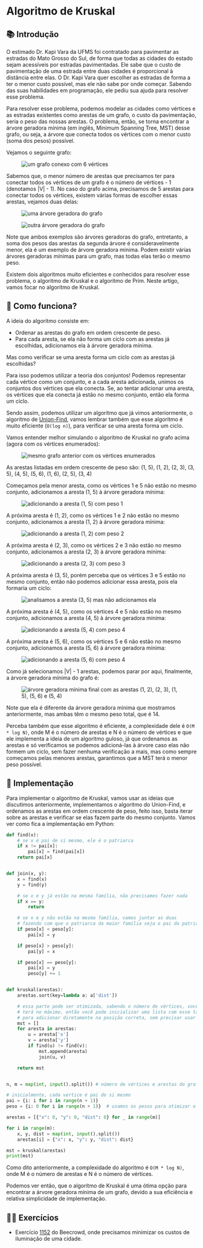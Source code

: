 # Algoritmo de Kruskal

## 📚 Introdução

O estimado Dr. Kapi Vara da UFMS foi contratado para pavimentar as estradas do Mato Grosso do Sul, de forma que todas as cidades do estado sejam acessíveis por estradas pavimentadas. Ele sabe que o custo de pavimentação de uma estrada entre duas cidades é proporcional à distância entre elas. O Dr. Kapi Vara quer escolher as estradas de forma a ter o menor custo possível, mas ele não sabe por onde começar. Sabendo das suas habilidades em programação, ele pediu sua ajuda para resolver esse problema.

<!-- Adicione mais explicações sobre o conceito de árvore -->

Para resolver esse problema, podemos modelar as cidades como vértices e as estradas existentes como arestas de um grafo, o custo da pavimentação, seria o peso das nossas arestas. O problema, então, se torna encontrar a árvore geradora mínima (em inglês, Minimum Spanning Tree, MST) desse grafo, ou seja, a árvore que conecta todos os vértices com o menor custo (soma dos pesos) possível.

Vejamos o seguinte grafo:

<figure><img src="../assets/MST1.png" alt="um grafo conexo com 6 vértices"><figcaption></figcaption></figure>

Sabemos que, o menor número de arestas que precisamos ter para conectar todos os vértices de um grafo é o número de vértices - 1 (denotamos |V| - 1). No caso do grafo acima, precisamos de 5 arestas para conectar todos os vértices, existem várias formas de escolher essas arestas, vejamos duas delas:

<figure><img src="../assets/MST2.png" alt="uma árvore geradora do grafo"><figcaption></figcaption></figure>
<figure><img src="../assets/MST3.png" alt="outra árvore geradora do grafo"><figcaption></figcaption></figure>

Note que ambos exemplos são árvores geradoras do grafo, entretanto, a soma dos pesos das arestas da segunda árvore é consideravelmente menor, ela é um exemplo de árvore geradora mínima. Podem existir várias árvores geradoras mínimas para um grafo, mas todas elas terão o mesmo peso.

Existem dois algoritmos muito eficientes e conhecidos para resolver esse problema, o algoritmo de Kruskal e o algoritmo de Prim. Neste artigo, vamos focar no algoritmo de Kruskal.

## 🤷 Como funciona?

A ideia do algoritmo consiste em:

- Ordenar as arestas do grafo em ordem crescente de peso.
- Para cada aresta, se ela não forma um ciclo com as arestas já escolhidas, adicionamos ela à árvore geradora mínima.

Mas como verificar se uma aresta forma um ciclo com as arestas já escolhidas?

Para isso podemos utilizar a teoria dos conjuntos! Podemos representar cada vértice como um conjunto, e a cada aresta adicionada, unimos os conjuntos dos vértices que ela conecta. Se, ao tentar adicionar uma aresta, os vértices que ela conecta já estão no mesmo conjunto, então ela forma um ciclo.

Sendo assim, podemos utilizar um algoritmo que já vimos anteriormente, o algoritmo de [Union-Find](union_find.md), vamos lembrar também que esse algoritmo é muito eficiente (`O(log n)`), para verificar se uma aresta forma um ciclo.

Vamos entender melhor simulando o algoritmo de Kruskal no grafo acima (agora com os vértices enumerados):

<figure><img src="../assets/MST4.png" alt="mesmo grafo anterior com os vértices enumerados"><figcaption></figcaption></figure>

As arestas listadas em ordem crescente de peso são: (1, 5), (1, 2), (2, 3), (3, 5), (4, 5), (5, 6), (1, 6), (2, 5), (3, 4)

Começamos pela menor aresta, como os vértices 1 e 5 não estão no mesmo conjunto, adicionamos a aresta (1, 5) à árvore geradora mínima:

<figure><img src="../assets/MST5.png" alt="adicionando a aresta (1, 5) com peso 1"><figcaption></figcaption></figure>

A próxima aresta é (1, 2), como os vértices 1 e 2 não estão no mesmo conjunto, adicionamos a aresta (1, 2) à árvore geradora mínima:

<figure><img src="../assets/MST6.png" alt="adicionando a aresta (1, 2) com peso 2"><figcaption></figcaption></figure>

A próxima aresta é (2, 3), como os vértices 2 e 3 não estão no mesmo conjunto, adicionamos a aresta (2, 3) à árvore geradora mínima:

<figure><img src="../assets/MST7.png" alt="adicionando a aresta (2, 3) com peso 3"><figcaption></figcaption></figure>

A próxima aresta é (3, 5), porém perceba que os vértices 3 e 5 estão no mesmo conjunto, então não podemos adicionar essa aresta, pois ela formaria um ciclo:

<figure><img src="../assets/MST8.png" alt="analisamos a aresta (3, 5) mas não adicionamos ela"><figcaption></figcaption></figure>

A próxima aresta é (4, 5), como os vértices 4 e 5 não estão no mesmo conjunto, adicionamos a aresta (4, 5) à árvore geradora mínima:

<figure><img src="../assets/MST9.png" alt="adicionando a aresta (5, 4) com peso 4"><figcaption></figcaption></figure>

A próxima aresta é (5, 6), como os vértices 5 e 6 não estão no mesmo conjunto, adicionamos a aresta (5, 6) à árvore geradora mínima:

<figure><img src="../assets/MST10.png" alt="adicionando a aresta (5, 6) com peso 4"><figcaption></figcaption></figure>

Como já selecionamos |V| - 1 arestas, podemos parar por aqui, finalmente, a árvore geradora mínima do grafo é:

<figure><img src="../assets/MST11.png" alt="árvore geradora mínima final com as arestas (1, 2), (2, 3), (1, 5), (5, 6) e (5, 4)"><figcaption></figcaption></figure>

Note que ela é diferente da árvore geradora mínima que mostramos anteriormente, mas ambas têm o mesmo peso total, que é 14.

Perceba também que esse algoritmo é eficiente, a complexidade dele é `O(M * log N)`, onde M é o número de arestas e N é o número de vértices e que ele implementa a ideia de um algoritmo guloso, já que ordenamos as arestas e só verificamos se podemos adicioná-las à árvore caso elas não formem um ciclo, sem fazer nenhuma verificação a mais, mas como sempre começamos pelas menores arestas, garantimos que a MST terá o menor peso possível.

## 📝 Implementação

Para implementar o algoritmo de Kruskal, vamos usar as ideias que discutimos anteriormente, implementamos o algoritmo do Union-Find, e ordenamos as arestas em ordem crescente de peso, feito isso, basta iterar sobre as arestas e verificar se elas fazem parte do mesmo conjunto. Vamos ver como fica a implementação em Python:

```py
def find(x):
    # se x é pai de si mesmo, ele é o patriarca
    if x != pai[x]:
        pai[x] = find(pai[x])
    return pai[x]


def join(x, y):
    x = find(x)
    y = find(y)

    # se x e y já estão na mesma família, não precisamos fazer nada
    if x == y:
        return

    # se x e y não estão na mesma família, vamos juntar as duas
    # fazendo com que o patriarca da maior família seja o pai do patriarca da menor família
    if peso[x] < peso[y]:
        pai[x] = y

    if peso[x] > peso[y]:
        pai[y] = x

    if peso[x] == peso[y]:
        pai[x] = y
        peso[y] += 1


def kruskal(arestas):
    arestas.sort(key=lambda a: a['dist'])

    # essa parte pode ser otimizada, sabendo o número de vértices, você sabe quantas arestas sua mst
    # terá no máximo, então você pode inicializar uma lista com esse tamanho e usar uma variável auxiliar
    # para adicionar diretamente na posição correta, sem precisar usar o append
    mst = []
    for aresta in arestas:
        u = aresta['x']
        v = aresta['y']
        if find(u) != find(v):
            mst.append(aresta)
            join(u, v)

    return mst


n, m = map(int, input().split()) # número de vértices e arestas do grafo

# inicialmente, cada vertice é pai de si mesmo
pai = {i: i for i in range(n + 1)}
peso = {i: 0 for i in range(n + 1)}  # usamos os pesos para otimizar o find

arestas = [{"x": 0, "y": 0, "dist": 0} for _ in range(m)]

for i in range(m):
    x, y, dist = map(int, input().split())
    arestas[i] = {"x": x, "y": y, "dist": dist}

mst = kruskal(arestas)
print(mst)
```

Como dito anteriormente, a complexidade do algoritmo é `O(M * log N)`, onde M é o número de arestas e N é o número de vértices.

Podemos ver então, que o algoritmo de Kruskal é uma ótima opção para encontrar a árvore geradora mínima de um grafo, devido a sua eficiência e relativa simplicidade de implementação.

## 🧑‍🏫 Exercícios

- Exercício [1152](https://www.beecrowd.com.br/judge/pt/problems/view/1152) do Beecrowd, onde precisamos minimizar os custos de iluminação de uma cidade.
